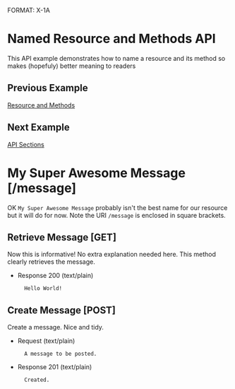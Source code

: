 FORMAT: X-1A

# Named Resource and Methods API 
This API example demonstrates how to name a resource and its method so makes (hopefuly) better meaning to readers

## Previous Example
[Resource and Methods](https://github.com/apiaryio/api-blueprint/blob/master/examples/2.%20Resource%20and%20Methods.md)

## Next Example
[API Sections](https://github.com/apiaryio/api-blueprint/blob/master/examples/4.%20API%20Sections.md)

# My Super Awesome Message [/message]
OK `My Super Awesome Message` probably isn't the best name for our resource but it will do for now. Note the URI `/message` is enclosed in square brackets. 

## Retrieve Message [GET]
Now this is informative! No extra explanation needed here. This method clearly retrieves the message.

+ Response 200 (text/plain)

        Hello World!
        
## Create Message [POST]
Create a message. Nice and tidy.

+ Request (text/plain)

        A message to be posted.
        
+ Response 201 (text/plain)

        Created.

